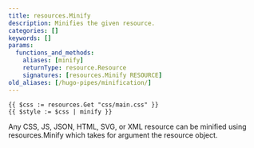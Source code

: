 ```yaml
---
title: resources.Minify
description: Minifies the given resource.
categories: []
keywords: []
params:
  functions_and_methods:
    aliases: [minify]
    returnType: resource.Resource
    signatures: [resources.Minify RESOURCE]
old_aliases: [/hugo-pipes/minification/]
---
```


```go-html-template
{{ $css := resources.Get "css/main.css" }}
{{ $style := $css | minify }}
```

Any CSS, JS, JSON, HTML, SVG, or XML resource can be minified using resources.Minify which takes for argument the resource object.
